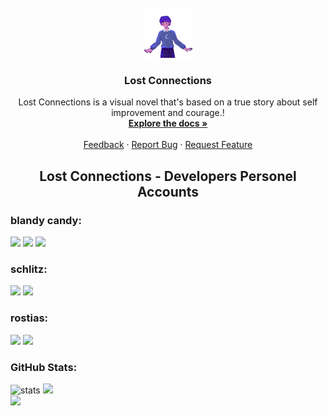 <br />
<div align="center">
  <a href="https://github.com/othneildrew/Best-README-Template">
    <img src="lostconnections.png" alt="Logo" width="80" height="80">
  </a>

  <h3 align="center">Lost Connections</h3>

  <p align="center">
    Lost Connections is a visual novel that's based on a true story about self improvement and courage.!
    <br />
    <a href="https://lost-connections.com"><strong>Explore the docs »</strong></a>
    <br />
    <br />
    <a href="https://discord.com/users/1124428204648697906">Feedback</a>
    ·
    <a href="https://discord.com/users/1124428204648697906">Report Bug</a>
    ·
    <a href="https://discord.com/users/1124428204648697906">Request Feature</a>
  </p>
</div>



<h2 align="center">Lost Connections - Developers Personel Accounts</h2>

<h3>blandy candy:</h3>
<p align="left">
<a href="https://discord.com/users/1124428204648697906" target"blank_"><img src="https://img.shields.io/badge/discord%20-7289DA.svg?&style=for-the-badge&logo=discord&logoColor=white"></a>
<a href="https://instagram.com/blandycd" target"blank_"><img src="https://img.shields.io/badge/INSTAGRAM%20-DC3175.svg?&style=for-the-badge&logo=instagram&logoColor=white"></a>
<a href="https://github.com/blandycandy" target"blank_"><img src="https://img.shields.io/badge/GitHub%20-191717.svg?&style=for-the-badge&logo=github&logoColor=white"></a>   
<h3>schlitz:</h3>
<a href="https://discord.com/users/358624808662990849" target"blank_"><img src="https://img.shields.io/badge/discord%20-7289DA.svg?&style=for-the-badge&logo=discord&logoColor=white"></a>
<a href="https://www.instagram.com/yigitschlitz/" target"blank_"><img src="https://img.shields.io/badge/INSTAGRAM%20-DC3175.svg?&style=for-the-badge&logo=instagram&logoColor=white"></a>                                                           
<h3>rostias:</h3>  
<a href="https://discord.com/users/338390367411896330" target"blank_"><img src="https://img.shields.io/badge/discord%20-7289DA.svg?&style=for-the-badge&logo=discord&logoColor=white"></a>  
<a href="https://www.instagram.com/rostiass" target"blank_"><img src="https://img.shields.io/badge/INSTAGRAM%20-DC3175.svg?&style=for-the-badge&logo=instagram&logoColor=white"></a>

<h3 align="left">GitHub Stats:</h3>
<p align="left">
   <img src="https://github-readme-stats.vercel.app/api?username=blandycandy&count_private=true&show_icons=true&theme=dark&hide_border=true" width="%100" height="150px" alt="stats" />
   <img src="https://github-readme-stats.vercel.app/api/top-langs/?username=blandycandy&layout=compact&theme=dark&hide_border=true" />
   </a>
  </br><img src="https://komarev.com/ghpvc/?username=blandycandy&color=dc143c"/>
</p>
